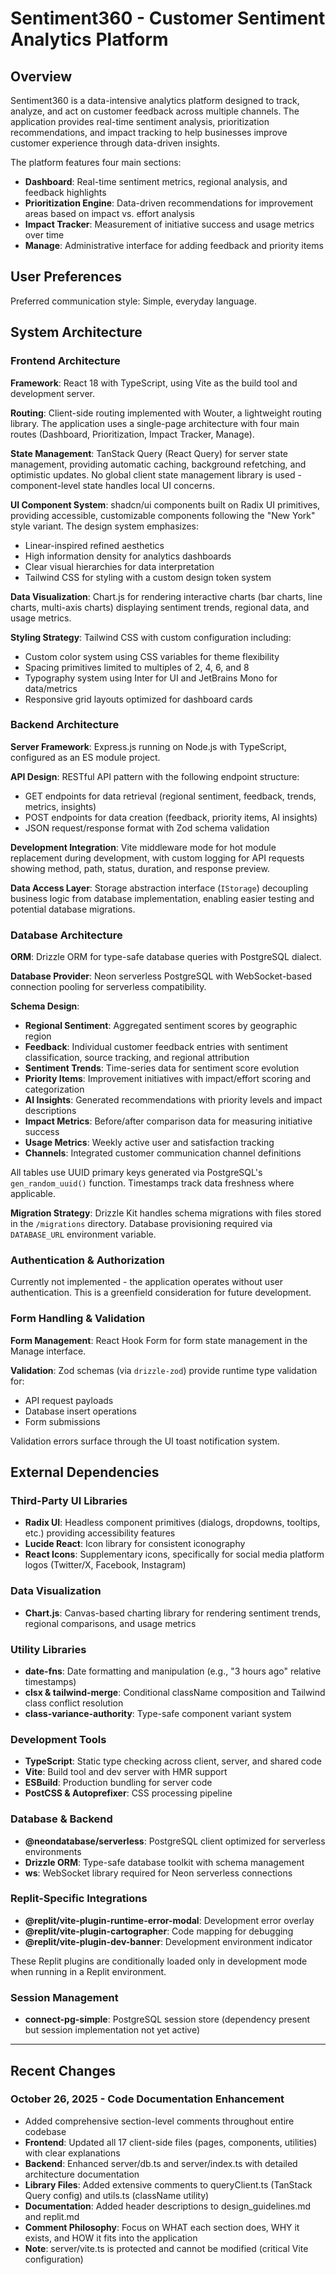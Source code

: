 <!--
PROJECT DOCUMENTATION: REPLIT.MD

PURPOSE:
This file serves as the central knowledge base for the Sentiment360 project.
It documents the complete technical architecture, user preferences, and system
design decisions to maintain context across development sessions.

IMPORTANT:
- This file is automatically read by AI agents when resuming work on the project
- Keep it updated as the architecture evolves and new features are added
- Message history resets between sessions - this file is the primary memory

WHEN TO UPDATE:
- After adding/removing major features or dependencies
- When architectural decisions change (e.g., switching ORMs, adding auth)
- When user expresses new preferences or workflow requirements
- After significant refactoring or project structure changes

SECTIONS:
1. Overview: Project purpose and main features
2. User Preferences: Communication style and workflow preferences
3. System Architecture: Complete technical stack documentation
4. External Dependencies: Third-party libraries and their purposes
5. Recent Changes: Timestamped log of significant modifications
-->

# Sentiment360 - Customer Sentiment Analytics Platform

## Overview

Sentiment360 is a data-intensive analytics platform designed to track, analyze, and act on customer feedback across multiple channels. The application provides real-time sentiment analysis, prioritization recommendations, and impact tracking to help businesses improve customer experience through data-driven insights.

The platform features four main sections:
- **Dashboard**: Real-time sentiment metrics, regional analysis, and feedback highlights
- **Prioritization Engine**: Data-driven recommendations for improvement areas based on impact vs. effort analysis
- **Impact Tracker**: Measurement of initiative success and usage metrics over time
- **Manage**: Administrative interface for adding feedback and priority items

## User Preferences

Preferred communication style: Simple, everyday language.

## System Architecture

### Frontend Architecture

**Framework**: React 18 with TypeScript, using Vite as the build tool and development server.

**Routing**: Client-side routing implemented with Wouter, a lightweight routing library. The application uses a single-page architecture with four main routes (Dashboard, Prioritization, Impact Tracker, Manage).

**State Management**: TanStack Query (React Query) for server state management, providing automatic caching, background refetching, and optimistic updates. No global client state management library is used - component-level state handles local UI concerns.

**UI Component System**: shadcn/ui components built on Radix UI primitives, providing accessible, customizable components following the "New York" style variant. The design system emphasizes:
- Linear-inspired refined aesthetics
- High information density for analytics dashboards
- Clear visual hierarchies for data interpretation
- Tailwind CSS for styling with a custom design token system

**Data Visualization**: Chart.js for rendering interactive charts (bar charts, line charts, multi-axis charts) displaying sentiment trends, regional data, and usage metrics.

**Styling Strategy**: Tailwind CSS with custom configuration including:
- Custom color system using CSS variables for theme flexibility
- Spacing primitives limited to multiples of 2, 4, 6, and 8
- Typography system using Inter for UI and JetBrains Mono for data/metrics
- Responsive grid layouts optimized for dashboard cards

### Backend Architecture

**Server Framework**: Express.js running on Node.js with TypeScript, configured as an ES module project.

**API Design**: RESTful API pattern with the following endpoint structure:
- GET endpoints for data retrieval (regional sentiment, feedback, trends, metrics, insights)
- POST endpoints for data creation (feedback, priority items, AI insights)
- JSON request/response format with Zod schema validation

**Development Integration**: Vite middleware mode for hot module replacement during development, with custom logging for API requests showing method, path, status, duration, and response preview.

**Data Access Layer**: Storage abstraction interface (`IStorage`) decoupling business logic from database implementation, enabling easier testing and potential database migrations.

### Database Architecture

**ORM**: Drizzle ORM for type-safe database queries with PostgreSQL dialect.

**Database Provider**: Neon serverless PostgreSQL with WebSocket-based connection pooling for serverless compatibility.

**Schema Design**:
- **Regional Sentiment**: Aggregated sentiment scores by geographic region
- **Feedback**: Individual customer feedback entries with sentiment classification, source tracking, and regional attribution
- **Sentiment Trends**: Time-series data for sentiment score evolution
- **Priority Items**: Improvement initiatives with impact/effort scoring and categorization
- **AI Insights**: Generated recommendations with priority levels and impact descriptions
- **Impact Metrics**: Before/after comparison data for measuring initiative success
- **Usage Metrics**: Weekly active user and satisfaction tracking
- **Channels**: Integrated customer communication channel definitions

All tables use UUID primary keys generated via PostgreSQL's `gen_random_uuid()` function. Timestamps track data freshness where applicable.

**Migration Strategy**: Drizzle Kit handles schema migrations with files stored in the `/migrations` directory. Database provisioning required via `DATABASE_URL` environment variable.

### Authentication & Authorization

Currently not implemented - the application operates without user authentication. This is a greenfield consideration for future development.

### Form Handling & Validation

**Form Management**: React Hook Form for form state management in the Manage interface.

**Validation**: Zod schemas (via `drizzle-zod`) provide runtime type validation for:
- API request payloads
- Database insert operations
- Form submissions

Validation errors surface through the UI toast notification system.

## External Dependencies

### Third-Party UI Libraries
- **Radix UI**: Headless component primitives (dialogs, dropdowns, tooltips, etc.) providing accessibility features
- **Lucide React**: Icon library for consistent iconography
- **React Icons**: Supplementary icons, specifically for social media platform logos (Twitter/X, Facebook, Instagram)

### Data Visualization
- **Chart.js**: Canvas-based charting library for rendering sentiment trends, regional comparisons, and usage metrics

### Utility Libraries
- **date-fns**: Date formatting and manipulation (e.g., "3 hours ago" relative timestamps)
- **clsx & tailwind-merge**: Conditional className composition and Tailwind class conflict resolution
- **class-variance-authority**: Type-safe component variant system

### Development Tools
- **TypeScript**: Static type checking across client, server, and shared code
- **Vite**: Build tool and dev server with HMR support
- **ESBuild**: Production bundling for server code
- **PostCSS & Autoprefixer**: CSS processing pipeline

### Database & Backend
- **@neondatabase/serverless**: PostgreSQL client optimized for serverless environments
- **Drizzle ORM**: Type-safe database toolkit with schema management
- **ws**: WebSocket library required for Neon serverless connections

### Replit-Specific Integrations
- **@replit/vite-plugin-runtime-error-modal**: Development error overlay
- **@replit/vite-plugin-cartographer**: Code mapping for debugging
- **@replit/vite-plugin-dev-banner**: Development environment indicator

These Replit plugins are conditionally loaded only in development mode when running in a Replit environment.

### Session Management
- **connect-pg-simple**: PostgreSQL session store (dependency present but session implementation not yet active)

---

## Recent Changes

### October 26, 2025 - Code Documentation Enhancement
- Added comprehensive section-level comments throughout entire codebase
- **Frontend**: Updated all 17 client-side files (pages, components, utilities) with clear explanations
- **Backend**: Enhanced server/db.ts and server/index.ts with detailed architecture documentation
- **Library Files**: Added extensive comments to queryClient.ts (TanStack Query config) and utils.ts (className utility)
- **Documentation**: Added header descriptions to design_guidelines.md and replit.md
- **Comment Philosophy**: Focus on WHAT each section does, WHY it exists, and HOW it fits into the application
- **Note**: server/vite.ts is protected and cannot be modified (critical Vite configuration)
